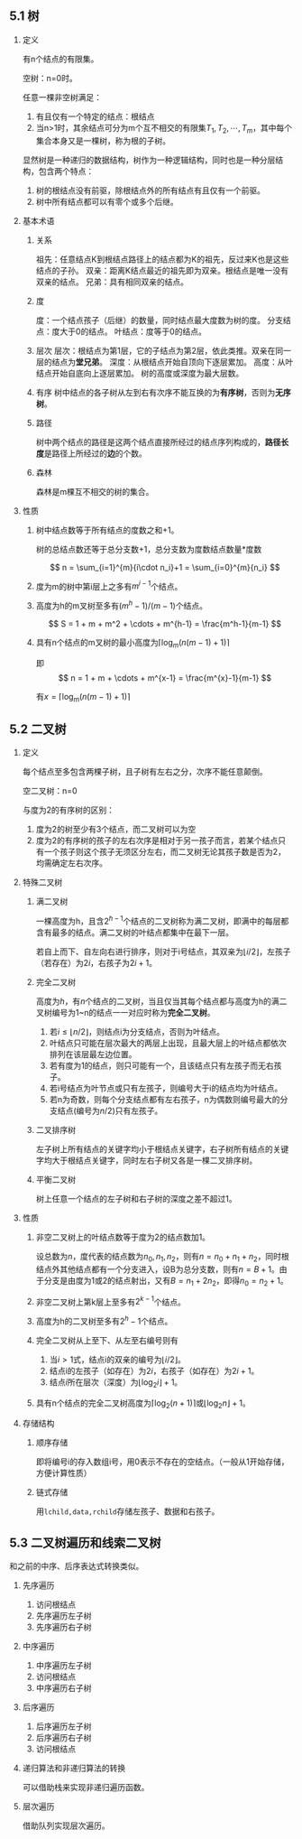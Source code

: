 ## 5.1 树

1. 定义

    有n个结点的有限集。

    空树：n=0时。

    任意一棵非空树满足：

    1. 有且仅有一个特定的结点：根结点
    2. 当n>1时，其余结点可分为m个互不相交的有限集$T_1,T_2,\cdots,T_m$，其中每个集合本身又是一棵树，称为根的子树。

    显然树是一种递归的数据结构，树作为一种逻辑结构，同时也是一种分层结构，包含两个特点：

    1. 树的根结点没有前驱，除根结点外的所有结点有且仅有一个前驱。
    2. 树中所有结点都可以有零个或多个后继。

2. 基本术语

    1. 关系

        祖先：任意结点K到根结点路径上的结点都为K的祖先，反过来K也是这些结点的子孙。
        双亲：距离K结点最近的祖先即为双亲。根结点是唯一没有双亲的结点。
        兄弟：具有相同双亲的结点。

    2. 度

        度：一个结点孩子（后继）的数量，同时结点最大度数为树的度。
        分支结点：度大于0的结点。
        叶结点：度等于0的结点。

    3. 层次
        层次：根结点为第1层，它的子结点为第2层，依此类推。双亲在同一层的结点为**堂兄弟**。
        深度：从根结点开始自顶向下逐层累加。
        高度：从叶结点开始自底向上逐层累加。
        树的高度或深度为最大层数。
    4. 有序
        树中结点的各子树从左到右有次序不能互换的为**有序树**，否则为**无序树**。

    5. 路径

        树中两个结点的路径是这两个结点直接所经过的结点序列构成的，**路径长度**是路径上所经过的**边**的个数。

    6. 森林

        森林是m棵互不相交的树的集合。

3. 性质

    1. 树中结点数等于所有结点的度数之和+1。

        树的总结点数还等于总分支数+1，总分支数为度数结点数量*度数

        $$
        n = \sum_{i=1}^{m}{i\cdot n_i}+1 = \sum_{i=0}^{m}{n_i}
        $$

    2. 度为m的树中第i层上之多有$m^{i-1}$个结点。
    3. 高度为h的m叉树至多有$(m^h-1)/(m-1)$个结点。

        $$
        S = 1 + m + m^2 + \cdots + m^{h-1} = \frac{m^h-1}{m-1}
        $$

    4. 具有n个结点的m叉树的最小高度为$\lceil\log_m{(n(m-1)+1)}\rceil$

        即
        $$
        n = 1 + m + \cdots + m^{x-1} = \frac{m^{x}-1}{m-1}
        $$

        有$x = \lceil\log_m{(n(m-1)+1)}\rceil$

## 5.2 二叉树

1. 定义

    每个结点至多包含两棵子树，且子树有左右之分，次序不能任意颠倒。

    空二叉树：n=0

    与度为2的有序树的区别：

    1. 度为2的树至少有3个结点，而二叉树可以为空
    2. 度为2的有序树的孩子的左右次序是相对于另一孩子而言，若某个结点只有一个孩子则这个孩子无须区分左右，而二叉树无论其孩子数是否为2，均需确定左右次序。

2. 特殊二叉树

    1. 满二叉树

        一棵高度为h，且含$2^{h-1}$个结点的二叉树称为满二叉树，即满中的每层都含有最多的结点。满二叉树的叶结点都集中在最下一层。

        若自上而下、自左向右进行排序，则对于i号结点，其双亲为$\lfloor i/2\rfloor$，左孩子（若存在）为$2i$，右孩子为$2i+1$。

    2. 完全二叉树

        高度为$h$，有$n$个结点的二叉树，当且仅当其每个结点都与高度为h的满二叉树编号为1~n的结点一一对应时称为**完全二叉树**。

        1. 若$i\le \lfloor n/2\rfloor$，则结点i为分支结点，否则为叶结点。
        2. 叶结点只可能在层次最大的两层上出现，且最大层上的叶结点都依次排列在该层最左边位置。
        3. 若有度为1的结点，则只可能有一个，且该结点只有左孩子而无右孩子。
        4. 若i号结点为叶节点或只有左孩子，则编号大于i的结点均为叶结点。
        5. 若n为奇数，则每个分支结点都有左右孩子，n为偶数则编号最大的分支结点(编号为$n/2$)只有左孩子。

    3. 二叉排序树

        左子树上所有结点的关键字均小于根结点关键字，右子树所有结点的关键字均大于根结点关键字，同时左右子树又各是一棵二叉排序树。

    4. 平衡二叉树

        树上任意一个结点的左子树和右子树的深度之差不超过1。

3. 性质

    1. 非空二叉树上的叶结点数等于度为2的结点数加1。

        设总数为$n$，度代表的结点数为$n_0,n_1,n_2$，则有$n = n_0+n_1+n_2$，同时根结点外其他结点都有一个分支进入，设B为总分支数，则有$n = B + 1$。由于分支是由度为1或2的结点射出，又有$B = n_1+2n_2$，即得$n_0=n_2+1$。

    2. 非空二叉树上第k层上至多有$2^{k-1}$个结点。
    3. 高度为h的二叉树至多有$2^h-1$个结点。
    4. 完全二叉树从上至下、从左至右编号则有

        1. 当$i>1$式，结点i的双亲的编号为$\lfloor i/2\rfloor$。
        2. 结点i的左孩子（如存在）为$2i$，右孩子（如存在）为$2i+1$。
        3. 结点$i$所在层次（深度）为$\lfloor\log_2{i}\rfloor+1$。
    5. 具有n个结点的完全二叉树高度为$\lceil\log_2{(n+1)}\rceil$或$\lfloor\log_2{n}\rfloor+1$。

4. 存储结构

    1. 顺序存储

        即将编号i的存入数组i号，用0表示不存在的空结点。（一般从1开始存储，方便计算性质）

    2. 链式存储

        用`lchild,data,rchild`存储左孩子、数据和右孩子。

## 5.3 二叉树遍历和线索二叉树

和之前的中序、后序表达式转换类似。

1. 先序遍历

    1. 访问根结点
    2. 先序遍历左子树
    3. 先序遍历右子树

2. 中序遍历

    1. 中序遍历左子树
    2. 访问根结点
    3. 中序遍历右子树

3. 后序遍历

    1. 后序遍历左子树
    2. 后序遍历右子树
    3. 访问根结点

4. 递归算法和非递归算法的转换

    可以借助栈来实现非递归遍历函数。

5. 层次遍历

    借助队列实现层次遍历。
